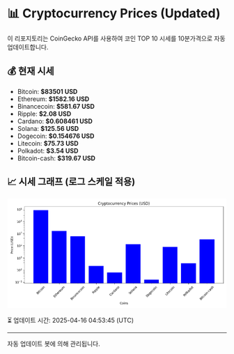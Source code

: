 
# 📊 Cryptocurrency Prices (Updated)

이 리포지토리는 CoinGecko API를 사용하여 코인 TOP 10 시세를 10분가격으로 자동 업데이트합니다.

## 💰 현재 시세
- Bitcoin: **$83501 USD**
- Ethereum: **$1582.16 USD**
- Binancecoin: **$581.67 USD**
- Ripple: **$2.08 USD**
- Cardano: **$0.608461 USD**
- Solana: **$125.56 USD**
- Dogecoin: **$0.154676 USD**
- Litecoin: **$75.73 USD**
- Polkadot: **$3.54 USD**
- Bitcoin-cash: **$319.67 USD**

## 📈 시세 그래프 (로그 스케일 적용)
![Crypto Prices](crypto_prices.png)

⏳ 업데이트 시간: 2025-04-16 04:53:45 (UTC)

---
자동 업데이트 봇에 의해 관리됩니다.
